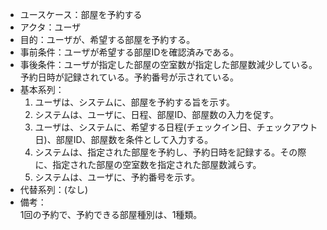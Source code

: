 - ユースケース：部屋を予約する
- アクタ：ユーザ
- 目的：ユーザが、希望する部屋を予約する。
- 事前条件：ユーザが希望する部屋IDを確認済みである。
- 事後条件：ユーザが指定した部屋の空室数が指定した部屋数減少している。予約日時が記録されている。予約番号が示されている。
- 基本系列：
  1. ユーザは、システムに、部屋を予約する旨を示す。
  2. システムは、ユーザに、日程、部屋ID、部屋数の入力を促す。
  3. ユーザは、システムに、希望する日程(チェックイン日、チェックアウト日)、部屋ID、部屋数を条件として入力する。
  4. システムは、指定された部屋を予約し、予約日時を記録する。その際に、指定された部屋の空室数を指定された部屋数減らす。
  5. システムは、ユーザに、予約番号を示す。
- 代替系列：(なし)
- 備考：\
  1回の予約で、予約できる部屋種別は、1種類。
